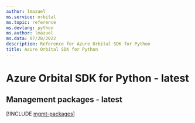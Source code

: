 ```yaml
---
author: lmazuel
ms.service: orbital
ms.topic: reference
ms.devlang: python
ms.author: lmazuel
ms.data: 07/28/2022
description: Reference for Azure Orbital SDK for Python
title: Azure Orbital SDK for Python
---
```

# Azure Orbital SDK for Python - latest

## Management packages - latest
[!INCLUDE [mgmt-packages](orbital-mgmt-index.md)]